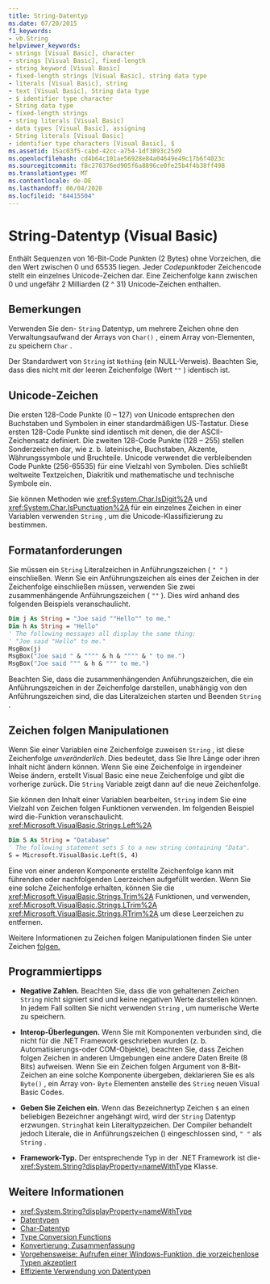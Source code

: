 ```yaml
---
title: String-Datentyp
ms.date: 07/20/2015
f1_keywords:
- vb.String
helpviewer_keywords:
- strings [Visual Basic], character
- strings [Visual Basic], fixed-length
- string keyword [Visual Basic]
- fixed-length strings [Visual Basic], string data type
- literals [Visual Basic], string
- text [Visual Basic], String data type
- $ identifier type character
- String data type
- fixed-length strings
- string literals [Visual Basic]
- data types [Visual Basic], assigning
- String literals [Visual Basic]
- identifier type characters [Visual Basic], $
ms.assetid: 15ac03f5-cabd-42cc-a754-1df3893c25d9
ms.openlocfilehash: cd4b64c101ae56928e84a04649e49c17b6f4023c
ms.sourcegitcommit: f8c270376ed905f6a8896ce0fe25b4f4b38ff498
ms.translationtype: MT
ms.contentlocale: de-DE
ms.lasthandoff: 06/04/2020
ms.locfileid: "84415504"
---
```

# <a name="string-data-type-visual-basic"></a>String-Datentyp (Visual Basic)

Enthält Sequenzen von 16-Bit-Code Punkten (2 Bytes) ohne Vorzeichen, die den Wert zwischen 0 und 65535 liegen. Jeder *Codepunkt*oder Zeichencode stellt ein einzelnes Unicode-Zeichen dar. Eine Zeichenfolge kann zwischen 0 und ungefähr 2 Milliarden (2 ^ 31) Unicode-Zeichen enthalten.  
  
## <a name="remarks"></a>Bemerkungen  

 Verwenden Sie den- `String` Datentyp, um mehrere Zeichen ohne den Verwaltungsaufwand der Arrays von `Char()` , einem Array von-Elementen, zu speichern `Char` .  
  
 Der Standardwert von `String` ist `Nothing` (ein NULL-Verweis). Beachten Sie, dass dies nicht mit der leeren Zeichenfolge (Wert `""` ) identisch ist.  
  
## <a name="unicode-characters"></a>Unicode-Zeichen  

 Die ersten 128-Code Punkte (0 – 127) von Unicode entsprechen den Buchstaben und Symbolen in einer standardmäßigen US-Tastatur. Diese ersten 128-Code Punkte sind identisch mit denen, die der ASCII-Zeichensatz definiert. Die zweiten 128-Code Punkte (128 – 255) stellen Sonderzeichen dar, wie z. b. lateinische, Buchstaben, Akzente, Währungssymbole und Bruchteile. Unicode verwendet die verbleibenden Code Punkte (256-65535) für eine Vielzahl von Symbolen. Dies schließt weltweite Textzeichen, Diakritik und mathematische und technische Symbole ein.  
  
 Sie können Methoden wie <xref:System.Char.IsDigit%2A> und <xref:System.Char.IsPunctuation%2A> für ein einzelnes Zeichen in einer Variablen verwenden `String` , um die Unicode-Klassifizierung zu bestimmen.  
  
## <a name="format-requirements"></a>Formatanforderungen  

 Sie müssen ein `String` Literalzeichen in Anführungszeichen ( `" "` ) einschließen. Wenn Sie ein Anführungszeichen als eines der Zeichen in der Zeichenfolge einschließen müssen, verwenden Sie zwei zusammenhängende Anführungszeichen ( `""` ). Dies wird anhand des folgenden Beispiels veranschaulicht.  
  
```vb  
Dim j As String = "Joe said ""Hello"" to me."  
Dim h As String = "Hello"  
' The following messages all display the same thing:  
' "Joe said "Hello" to me."  
MsgBox(j)  
MsgBox("Joe said " & """" & h & """" & " to me.")  
MsgBox("Joe said """ & h & """ to me.")  
```  
  
 Beachten Sie, dass die zusammenhängenden Anführungszeichen, die ein Anführungszeichen in der Zeichenfolge darstellen, unabhängig von den Anführungszeichen sind, die das Literalzeichen starten und Beenden `String` .  
  
## <a name="string-manipulations"></a>Zeichen folgen Manipulationen  

 Wenn Sie einer Variablen eine Zeichenfolge zuweisen `String` , ist diese Zeichenfolge *unveränderlich*. Dies bedeutet, dass Sie Ihre Länge oder ihren Inhalt nicht ändern können. Wenn Sie eine Zeichenfolge in irgendeiner Weise ändern, erstellt Visual Basic eine neue Zeichenfolge und gibt die vorherige zurück. Die `String` Variable zeigt dann auf die neue Zeichenfolge.  
  
 Sie können den Inhalt einer Variablen bearbeiten, `String` indem Sie eine Vielzahl von Zeichen folgen Funktionen verwenden. Im folgenden Beispiel wird die-Funktion veranschaulicht. <xref:Microsoft.VisualBasic.Strings.Left%2A>  
  
```vb  
Dim S As String = "Database"  
' The following statement sets S to a new string containing "Data".  
S = Microsoft.VisualBasic.Left(S, 4)  
```  
  
 Eine von einer anderen Komponente erstellte Zeichenfolge kann mit führenden oder nachfolgenden Leerzeichen aufgefüllt werden. Wenn Sie eine solche Zeichenfolge erhalten, können Sie die <xref:Microsoft.VisualBasic.Strings.Trim%2A> Funktionen, und verwenden, <xref:Microsoft.VisualBasic.Strings.LTrim%2A> <xref:Microsoft.VisualBasic.Strings.RTrim%2A> um diese Leerzeichen zu entfernen.  
  
 Weitere Informationen zu Zeichen folgen Manipulationen finden Sie unter Zeichen [folgen.](../../programming-guide/language-features/strings/index.md)  
  
## <a name="programming-tips"></a>Programmiertipps  
  
- **Negative Zahlen.** Beachten Sie, dass die von gehaltenen Zeichen `String` nicht signiert sind und keine negativen Werte darstellen können. In jedem Fall sollten Sie nicht verwenden `String` , um numerische Werte zu speichern.  
  
- **Interop-Überlegungen.** Wenn Sie mit Komponenten verbunden sind, die nicht für die .NET Framework geschrieben wurden (z. b. Automatisierungs-oder COM-Objekte), beachten Sie, dass Zeichen folgen Zeichen in anderen Umgebungen eine andere Daten Breite (8 Bits) aufweisen. Wenn Sie ein Zeichen folgen Argument von 8-Bit-Zeichen an eine solche Komponente übergeben, deklarieren Sie es als `Byte()` , ein Array von- `Byte` Elementen anstelle des `String` neuen Visual Basic Codes.  
  
- **Geben Sie Zeichen ein.** Wenn das Bezeichnertyp Zeichen `$` an einen beliebigen Bezeichner angehängt wird, wird der `String` Datentyp erzwungen. `String`hat kein Literaltypzeichen. Der Compiler behandelt jedoch Literale, die in Anführungszeichen () eingeschlossen sind, `" "` als `String` .  
  
- **Framework-Typ.** Der entsprechende Typ in der .NET Framework ist die- <xref:System.String?displayProperty=nameWithType> Klasse.  
  
## <a name="see-also"></a>Weitere Informationen

- <xref:System.String?displayProperty=nameWithType>
- [Datentypen](index.md)
- [Char-Datentyp](char-data-type.md)
- [Type Conversion Functions](../functions/type-conversion-functions.md)
- [Konvertierung: Zusammenfassung](../keywords/conversion-summary.md)
- [Vorgehensweise: Aufrufen einer Windows-Funktion, die vorzeichenlose Typen akzeptiert](../../programming-guide/com-interop/how-to-call-a-windows-function-that-takes-unsigned-types.md)
- [Effiziente Verwendung von Datentypen](../../programming-guide/language-features/data-types/efficient-use-of-data-types.md)
